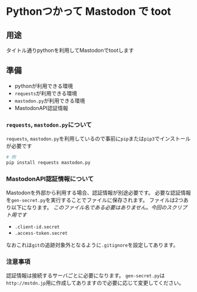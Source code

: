 # Pythonつかって Mastodon で toot

## 用途

タイトル通りpythonを利用してMastodonでtootします

## 準備

* pythonが利用できる環境
* `requests`が利用できる環境
* `mastodon.py`が利用できる環境
* MastodonAPI認証情報

### `requests`, `mastodon.py`について

`requests`, `mastodon.py`を利用しているので事前に`pip`または`pip3`でインストールが必要です

```sh
# 例
pip install requests mastodon.py
```

### MastodonAPI認証情報について

Mastodonを外部から利用する場合、認証情報が別途必要です。
必要な認証情報を`gen-secret.py`を実行することでファイルに保存されます。
ファイルは2つあり以下になります。
*このファイル名である必要はありません。今回のスクリプト用です*

* `.client-id.secret`
* `.access-token.secret`

なおこれは`git`の追跡対象外となるように`.gitignore`を設定してあります。

### 注意事項

認証情報は接続するサーバごとに必要になります。
`gen-secret.py`は`http://mstdn.jp`用に作成してありますので必要に応じて変更してください。
